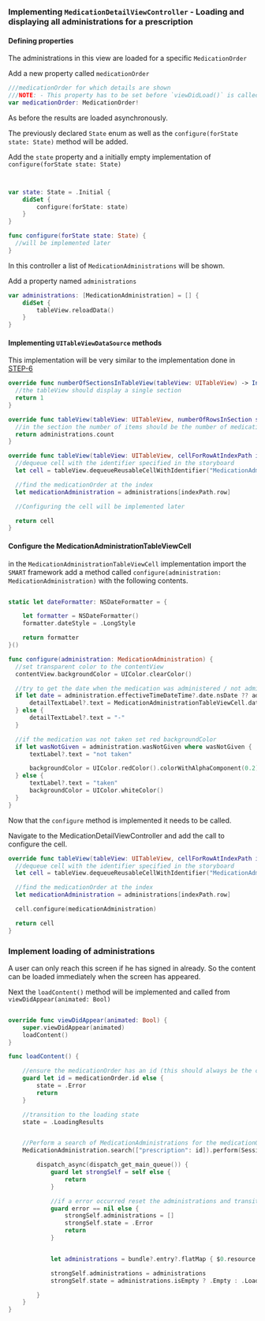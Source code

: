 ### Implementing `MedicationDetailViewController` - Loading and displaying all administrations for a prescription


#### Defining properties

The administrations in this view are loaded for a specific `MedicationOrder`

Add a new property called `medicationOrder`
```swift
///medicationOrder for which details are shown
///NOTE: - This property has to be set before `viewDidLoad()` is called
var medicationOrder: MedicationOrder!
```

As before the results are loaded asynchronously.

The previously declared `State` enum as well as the `configure(forState state: State)` method will be added.

Add the `state` property and a initially empty implementation of `configure(forState state: State)`
```swift


var state: State = .Initial {
    didSet {
        configure(forState: state)
    }
}

func configure(forState state: State) {
  //will be implemented later
}
```

In this controller a list of `MedicationAdministrations` will be shown.

Add a property named `administrations`

```swift
var administrations: [MedicationAdministration] = [] {
    didSet {
        tableView.reloadData()
    }
}
```
#### Implementing `UITableViewDataSource` methods

This implementation will be very similar to the implementation done in [STEP-6](STEP6-4.md)

```swift
override func numberOfSectionsInTableView(tableView: UITableView) -> Int {
  //the tableView should display a single section
  return 1
}

override func tableView(tableView: UITableView, numberOfRowsInSection section: Int) -> Int {
  //in the section the number of items should be the number of medicationOrders
  return administrations.count
}

override func tableView(tableView: UITableView, cellForRowAtIndexPath indexPath: NSIndexPath) -> UITableViewCell {
  //dequeue cell with the identifier specified in the storyboard
  let cell = tableView.dequeueReusableCellWithIdentifier("MedicationAdministrationTableViewCell", forIndexPath: indexPath) as! MedicationAdministrationTableViewCell

  //find the medicationOrder at the index
  let medicationAdministration = administrations[indexPath.row]

  //Configuring the cell will be implemented later

  return cell
}
```

#### Configure the MedicationAdministrationTableViewCell
in the `MedicationAdministrationTableViewCell` implementation import the `SMART` framework
add a method called `configure(administration: MedicationAdministration)` with the following contents.

```swift

static let dateFormatter: NSDateFormatter = {

    let formatter = NSDateFormatter()
    formatter.dateStyle = .LongStyle

    return formatter
}()

func configure(administration: MedicationAdministration) {
  //set transparent color to the contentView
  contentView.backgroundColor = UIColor.clearColor()

  //try to get the date when the medication was administered / not administered
  if let date = administration.effectiveTimeDateTime?.date.nsDate ?? administration.effectiveTimePeriod?.start?.nsDate {
      detailTextLabel?.text = MedicationAdministrationTableViewCell.dateFormatter.stringFromDate(date)
  } else {
      detailTextLabel?.text = "-"
  }

  //if the medication was not taken set red backgroundColor
  if let wasNotGiven = administration.wasNotGiven where wasNotGiven {
      textLabel?.text = "not taken"

      backgroundColor = UIColor.redColor().colorWithAlphaComponent(0.2)
  } else {
      textLabel?.text = "taken"
      backgroundColor = UIColor.whiteColor()
  }
}
```

Now that the `configure` method is implemented it needs to be called.

Navigate to the MedicationDetailViewController and add the call to configure the cell.

```swift
override func tableView(tableView: UITableView, cellForRowAtIndexPath indexPath: NSIndexPath) -> UITableViewCell {
  //dequeue cell with the identifier specified in the storyboard
  let cell = tableView.dequeueReusableCellWithIdentifier("MedicationAdministrationTableViewCell", forIndexPath: indexPath) as! MedicationAdministrationTableViewCell

  //find the medicationOrder at the index
  let medicationAdministration = administrations[indexPath.row]

  cell.configure(medicationAdministration)

  return cell
}
```

### Implement loading of administrations

A user can only reach this screen if he has signed in already.
So the content can be loaded immediately when the screen has appeared.

Next the `loadContent()` method will be implemented and called from `viewDidAppear(animated: Bool)`
```swift

override func viewDidAppear(animated: Bool) {
    super.viewDidAppear(animated)
    loadContent()
}

func loadContent() {

    //ensure the medicationOrder has an id (this should always be the case)
    guard let id = medicationOrder.id else {
        state = .Error
        return
    }

    //transition to the loading state
    state = .LoadingResults


    //Perform a search of MedicationAdministrations for the medicationOrder
    MedicationAdministration.search(["prescription": id]).perform(SessionManager.shared.server) { [weak self](bundle, error) in

        dispatch_async(dispatch_get_main_queue()) {
            guard let strongSelf = self else {
                return
            }

            //if a error occurred reset the administrations and transition to the error state
            guard error == nil else {
                strongSelf.administrations = []
                strongSelf.state = .Error
                return
            }


            let administrations = bundle?.entry?.flatMap { $0.resource as? MedicationAdministration} ?? []

            strongSelf.administrations = administrations
            strongSelf.state = administrations.isEmpty ? .Empty : .Loaded

        }
    }
}

```
